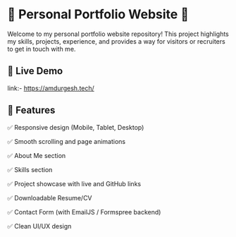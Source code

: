# 🌟 Personal Portfolio Website 🚀

Welcome to my personal portfolio website repository! This project highlights my skills, projects, experience, and provides a way for visitors or recruiters to get in touch with me.

## 📌 Live Demo
link:- https://amdurgesh.tech/

## 🚀 Features
✅ Responsive design (Mobile, Tablet, Desktop)

✅ Smooth scrolling and page animations

✅ About Me section

✅ Skills section

✅ Project showcase with live and GitHub links

✅ Downloadable Resume/CV

✅ Contact Form (with EmailJS / Formspree backend)

✅ Clean UI/UX design
